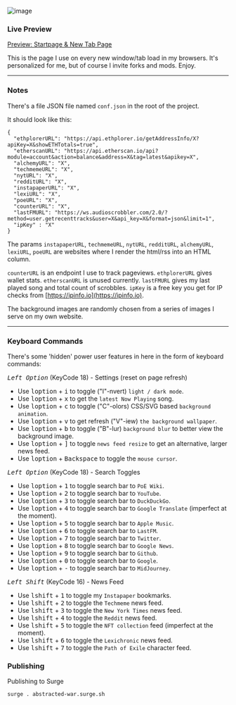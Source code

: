 ![image](https://user-images.githubusercontent.com/899183/218527249-4ac6aa50-e1bc-4bde-b072-96a5306eea1b.png)

### Live Preview

[Preview: Startpage & New Tab Page](https://abstracted-war.surge.sh/)

This is the page I use on every new window/tab load in my browsers. It's personalized for me, but of course I invite forks and mods. Enjoy.

---

### Notes

There's a file JSON file named `conf.json` in the root of the project.

It should look like this:

```
{
  "ethplorerURL": "https://api.ethplorer.io/getAddressInfo/X?apiKey=X&showETHTotals=true",
  "etherscanURL": "https://api.etherscan.io/api?module=account&action=balance&address=X&tag=latest&apikey=X",
  "alchemyURL": "X",
  "techmemeURL": "X",
  "nytURL": "X",
  "redditURL": "X",
  "instapaperURL": "X",
  "lexiURL": "X",
  "poeURL": "X",
  "counterURL": "X",
  "lastFMURL": "https://ws.audioscrobbler.com/2.0/?method=user.getrecenttracks&user=X&api_key=X&format=json&limit=1",
  "ipKey" : "X"
}
```

The params `instapaperURL`, `techmemeURL`, `nytURL`, `redditURL`, `alchemyURL`, `lexiURL`, `poeURL` are websites where I render the html/rss into an HTML column.

`counterURL` is an endpoint I use to track pageviews. `ethplorerURL` gives wallet stats. `etherscanURL` is unused currently. `lastFMURL` gives my last played song and total count of scrobbles. `ipKey` is a free key you get for IP checks from [https://ipinfo.io](https://ipinfo.io).

The background images are randomly chosen from a series of images I serve on my own website.

---

### Keyboard Commands

There's some 'hidden' power user features in here in the form of keyboard commands:

*<kbd>Left Option</kbd>* (KeyCode 18) - Settings (reset on page refresh)
- Use <kbd>loption</kbd> + <kbd>i</kbd> to toggle ("I"-nvert) `light / dark mode`.
- Use <kbd>loption</kbd> + <kbd>x</kbd> to get the `latest Now Playing` song.
- Use <kbd>loption</kbd> + <kbd>c</kbd> to toggle ("C"-olors) CSS/SVG based `background animation`.
- Use <kbd>loption</kbd> + <kbd>v</kbd> to get refresh ("V"-iew) `the background wallpaper`.
- Use <kbd>loption</kbd> + <kbd>b</kbd> to toggle ("B"-lur) `background blur` to better view the background image.
- Use <kbd>loption</kbd> + <kbd>]</kbd> to toggle `news feed resize` to get an alternative, larger news feed.
- Use <kbd>loption</kbd> + <kbd>Backspace</kbd> to toggle the `mouse cursor`.

*<kbd>Left Option</kbd>* (KeyCode 18) - Search Toggles
- Use <kbd>loption</kbd> + <kbd>1</kbd> to toggle search bar to `PoE Wiki`.
- Use <kbd>loption</kbd> + <kbd>2</kbd> to toggle search bar to `YouTube`.
- Use <kbd>loption</kbd> + <kbd>3</kbd> to toggle search bar to `DuckDuckGo`.
- Use <kbd>loption</kbd> + <kbd>4</kbd> to toggle search bar to `Google Translate` (imperfect at the moment).
- Use <kbd>loption</kbd> + <kbd>5</kbd> to toggle search bar to `Apple Music`.
- Use <kbd>loption</kbd> + <kbd>6</kbd> to toggle search bar to `LastFM`.
- Use <kbd>loption</kbd> + <kbd>7</kbd> to toggle search bar to `Twitter`.
- Use <kbd>loption</kbd> + <kbd>8</kbd> to toggle search bar to `Google News`.
- Use <kbd>loption</kbd> + <kbd>9</kbd> to toggle search bar to `Github`.
- Use <kbd>loption</kbd> + <kbd>0</kbd> to toggle search bar to `Google`.
- Use <kbd>loption</kbd> + <kbd>-</kbd> to toggle search bar to `MidJourney`.

*<kbd>Left Shift</kbd>* (KeyCode 16) - News Feed
- Use <kbd>lshift</kbd> + <kbd>1</kbd> to toggle my `Instapaper` bookmarks.
- Use <kbd>lshift</kbd> + <kbd>2</kbd> to toggle the `Techmeme` news feed.
- Use <kbd>lshift</kbd> + <kbd>3</kbd> to toggle the `New York Times` news feed.
- Use <kbd>lshift</kbd> + <kbd>4</kbd> to toggle the `Reddit` news feed.
- Use <kbd>lshift</kbd> + <kbd>5</kbd> to toggle the `NFT collection` feed (imperfect at the moment).
- Use <kbd>lshift</kbd> + <kbd>6</kbd> to toggle the `Lexichronic` news feed.
- Use <kbd>lshift</kbd> + <kbd>7</kbd> to toggle the `Path of Exile` character feed.

### Publishing

Publishing to Surge

```
surge . abstracted-war.surge.sh
```
